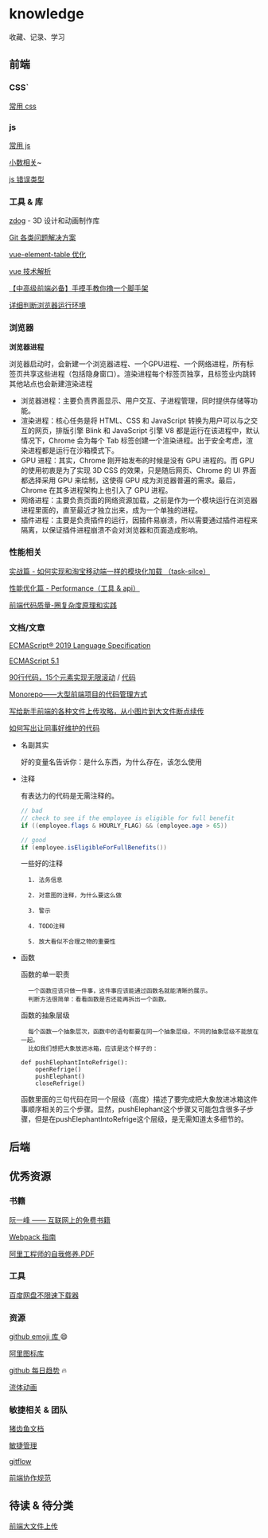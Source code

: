 # knowledge
收藏、记录、学习

##  前端

### CSS`

[常用 css](./css/common.md)

### js
[常用 js](./js/common.md)

[小数相关](https://github.com/SandBoat/knowledge/issues/1)~

[js 错误类型](https://www.jianshu.com/p/ef9f0b1f7382)

### 工具 & 库
[zdog](https://github.com/metafizzy/zdog) - 3D 设计和动画制作库

[Git 各类问题解决方案](https://github.com/k88hudson/git-flight-rules/blob/master/README_zh-CN.md)

[vue-element-table 优化](https://github.com/xuliangzhan/vue-element-extends)

[vue 技术解析](https://ustbhuangyi.github.io/vue-analysis)

[【中高级前端必备】手摸手教你撸一个脚手架](https://juejin.im/post/5d37d982e51d45108c59a635)

[详细判断浏览器运行环境](https://juejin.im/post/5d0220a8f265da1bcc193c6c)

### 浏览器

**浏览器进程**

浏览器启动时，会新建一个浏览器进程、一个GPU进程、一个网络进程，所有标签页共享这些进程（包括隐身窗口）。渲染进程每个标签页独享，且标签业内跳转其他站点也会新建渲染进程
- 浏览器进程：主要负责界面显示、用户交互、子进程管理，同时提供存储等功能。
- 渲染进程：核心任务是将 HTML、CSS 和 JavaScript 转换为用户可以与之交互的网页，排版引擎 Blink 和 JavaScript 引擎 V8 都是运行在该进程中，默认情况下，Chrome 会为每个 Tab 标签创建一个渲染进程。出于安全考虑，渲染进程都是运行在沙箱模式下。
- GPU 进程：其实，Chrome 刚开始发布的时候是没有 GPU 进程的。而 GPU 的使用初衷是为了实现 3D CSS 的效果，只是随后网页、Chrome 的 UI 界面都选择采用 GPU 来绘制，这使得 GPU 成为浏览器普遍的需求。最后，Chrome 在其多进程架构上也引入了 GPU 进程。
- 网络进程：主要负责页面的网络资源加载，之前是作为一个模块运行在浏览器进程里面的，直至最近才独立出来，成为一个单独的进程。
- 插件进程：主要是负责插件的运行，因插件易崩溃，所以需要通过插件进程来隔离，以保证插件进程崩溃不会对浏览器和页面造成影响。

### 性能相关
[实战篇 - 如何实现和淘宝移动端一样的模块化加载 （task-silce）](https://juejin.im/post/5d33fd0f5188256e820c80d4)

[性能优化篇 - Performance（工具 & api）](https://juejin.im/post/5c8fa71d5188252d785f0ea3)

[前端代码质量-圈复杂度原理和实践](https://juejin.im/post/5da34216e51d4578502c24c5#heading-10)

### 文档/文章
[ECMAScript® 2019 Language Specification](http://ecma-international.org/ecma-262/)

[ECMAScript 5.1](http://es5.github.io/)

[90行代码，15个元素实现无限滚动](https://sale-dev.saas.crland.com.cn/customerManage/customerInputter) / [代码](https://codesandbox.io/s/react-wuxiangundong-i7ppg)

[Monorepo——大型前端项目的代码管理方式](https://segmentfault.com/a/1190000019309820)

[写给新手前端的各种文件上传攻略，从小图片到大文件断点续传](https://juejin.im/post/5da14778f265da5bb628e590)

[如何写出让同事好维护的代码](https://mp.weixin.qq.com/s/4wDViRrfJDlEQbLOoyH2xg)

- 名副其实

    好的变量名告诉你：是什么东西，为什么存在，该怎么使用

- 注释


    有表达力的代码是无需注释的。

    ```java
    // bad
    // check to see if the employee is eligible for full benefit
    if ((employee.flags & HOURLY_FLAG) && (employee.age > 65))

    // good
    if (employee.isEligibleForFullBenefits())
    ```

    一些好的注释

        1. 法务信息

        2. 对意图的注释，为什么要这么做

        3. 警示

        4. TODO注释

        5. 放大看似不合理之物的重要性

- 函数

    函数的单一职责

        一个函数应该只做一件事，这件事应该能通过函数名就能清晰的展示。
        判断方法很简单：看看函数是否还能再拆出一个函数。

    函数的抽象层级

        每个函数一个抽象层次，函数中的语句都要在同一个抽象层级，不同的抽象层级不能放在一起。
        比如我们想把大象放进冰箱，应该是这个样子的：

    ```
    def pushElephantIntoRefrige():
        openRefrige()
        pushElephant()
        closeRefrige()
    ```
    函数里面的三句代码在同一个层级（高度）描述了要完成把大象放进冰箱这件事顺序相关的三个步骤。显然，pushElephant这个步骤又可能包含很多子步骤，但是在pushElephantIntoRefrige这个层级，是无需知道太多细节的。




##  后端

## 优秀资源
### 书籍
[阮一峰 —— 互联网上的免费书籍](https://github.com/ruanyf/free-books)

[Webpack 指南](https://www.webpackjs.com/guides/)

[阿里工程师的自我修养.PDF](./阿里工程师的自我修养.pdf)

### 工具
[百度网盘不限速下载器](https://github.com/b3log/baidu-netdisk-downloaderx)

### 资源
[github emoji 库 ](https://www.webfx.com/tools/emoji-cheat-sheet/) :smile: 

[阿里图标库](https://www.iconfont.cn/home/index)

[github 每日趋势](https://github.com/trending) :fire:

[流体动画](https://github.com/PavelDoGreat/WebGL-Fluid-Simulation)

### 敏捷相关 & 团队
[猪齿鱼文档](https://choerodon.io/zh/docs/concept/)

[敏捷管理](https://mp.weixin.qq.com/s/xyMsn5p-_t0YW5h3yjM_Iw)

[gitflow](https://www.cnblogs.com/wish123/p/9785101.html)

[前端协作规范](https://juejin.im/post/5d3a7134f265da1b5d57f1ed)

## 待读 & 待分类
[前端大文件上传](https://juejin.im/post/5cf765275188257c6b51775f)
